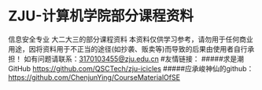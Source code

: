 # ZJU-计算机学院部分课程资料
信息安全专业  大二大三的部分课程资料
本资料仅供学习参考，请勿用于任何商业用途，因将资料用于不正当的途径(如抄袭、贩卖等)而导致的后果由使用者自行承担！
如有问题请联系：3170103455@zju.edu.cn
#友情链接：
#####求是潮GitHub
https://github.com/QSCTech/zju-icicles
#####应承峻神仙的github：
https://github.com/ChenjunYing/CourseMaterialOfSE